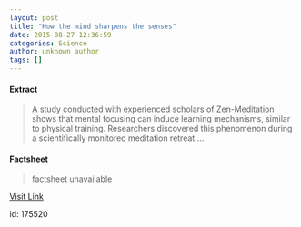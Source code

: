 ```yaml
---
layout: post
title: "How the mind sharpens the senses"
date: 2015-08-27 12:36:59
categories: Science
author: unknown author
tags: []
---
```



#### Extract
>A study conducted with experienced scholars of Zen-Meditation shows that mental focusing can induce learning mechanisms, similar to physical training. Researchers discovered this phenomenon during a scientifically monitored meditation retreat....

#### Factsheet
>factsheet unavailable

[Visit Link](http://www.sciencedaily.com/releases/2015/08/150827083659.htm)

id:  175520
